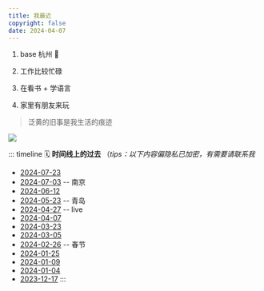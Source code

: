 ```yaml
---
title: 我最近
copyright: false
date: 2024-04-07
---
```


1. base 杭州 🧱

2. 工作比较忙碌

3. 在看书 + 学语言

4. 家里有朋友来玩


> 泛黄的旧事是我生活的痕迹

<img src="./image/now.png">

::: timeline
🗓️ **时间线上的过去** （_tips：以下内容偏隐私已加密，有需要请联系我_

- [2024-07-23](/post/20240723)
- [2024-07-03](/post/20240703) -- 南京
- [2024-06-12](/post/20240612)
- [2024-05-23](/post/20240523) -- 青岛
- [2024-04-27](/post/20240427) -- live
- [2024-04-07](/post/20240407)
- [2024-03-23](/post/3)
- [2024-03-05](/post/2)
- [2024-02-26](/post/20240226) -- 春节
- [2024-01-25](/post/4)
- [2024-01-09](/post/50573)
- [2024-01-04](/post/76)
- [2023-12-17](/post/44361)
  :::
